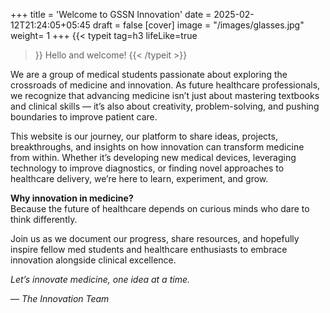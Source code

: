 +++
title = 'Welcome to GSSN Innovation'
date = 2025-02-12T21:24:05+05:45
draft = false
[cover]
image = "/images/glasses.jpg"
weight= 1
+++
{{< typeit 
  tag=h3
  lifeLike=true
>}}
Hello and welcome!
{{< /typeit >}}




We are a group of medical students passionate about exploring the crossroads of medicine and innovation. As future healthcare professionals, we recognize that advancing medicine isn’t just about mastering textbooks and clinical skills — it’s also about creativity, problem-solving, and pushing boundaries to improve patient care.

This website is our journey, our platform to share ideas, projects, breakthroughs, and insights on how innovation can transform medicine from within. Whether it’s developing new medical devices, leveraging technology to improve diagnostics, or finding novel approaches to healthcare delivery, we’re here to learn, experiment, and grow.

**Why innovation in medicine?**\
Because the future of healthcare depends on curious minds who dare to think differently.

Join us as we document our progress, share resources, and hopefully inspire fellow med students and healthcare enthusiasts to embrace innovation alongside clinical excellence.

*Let’s innovate medicine, one idea at a time.*

— *The Innovation Team*